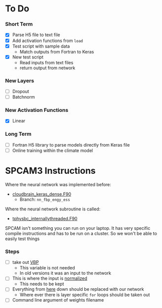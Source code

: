 # To Do


### Short Term
- [x] Parse H5 file to text file
- [x] Add activation functions from `load`
- [x] Test script with sample data
  * Match outputs from Fortran to Keras
- [x] New test script
  * Read inputs from text files
  * return output from network

### New Layers
- [ ] Dropout
- [ ] Batchnorm

### New Activation Functions
- [x] Linear

### Long Term
- [ ] Fortran H5 library to parse models directly from Keras file
- [ ] Online training within the climate model

# SPCAM3 Instructions

Where the neural network was implemented before:
  * [cloudbrain_keras_dense.F90](https://gitlab.com/mspritch/spcam3.0-neural-net/blob/nn_fbp_engy_ess/models/atm/cam/src/physics/cam1/cloudbrain_keras_dense.F90)
    * Branch: `nn_fbp_engy_ess`

Where the neural network subroutine is called:
  * [tphysbc_internallythreaded.F90](https://gitlab.com/mspritch/spcam3.0-neural-net/blob/nn_fbp_engy_ess/models/atm/cam/src/physics/cam1/tphysbc_internallythreaded.F90#L1954)

SPCAM isn't something you can run on your laptop. It has very specific compile instructions and has to be run on a cluster. So we won't be able to easily test things

### Steps
- [ ] take out [VBP](https://gitlab.com/mspritch/spcam3.0-neural-net/blob/nn_fbp_engy_ess/models/atm/cam/src/physics/cam1/cloudbrain_keras_dense.F90#L87)
  * This variable is not needed
  * In old versions it was an input to the network
- [ ] This is where the input is [normalized](https://gitlab.com/mspritch/spcam3.0-neural-net/blob/nn_fbp_engy_ess/models/atm/cam/src/physics/cam1/cloudbrain_keras_dense.F90#L131)
  * This needs to be kept
- [ ] Everything from [here](https://gitlab.com/mspritch/spcam3.0-neural-net/blob/nn_fbp_engy_ess/models/atm/cam/src/physics/cam1/cloudbrain_keras_dense.F90#L142) down should be replaced with our network
  * Where ever there is layer specific `for` loops should be taken out
- [ ] Command line argument of weights filename
